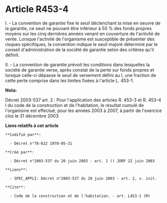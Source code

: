 # Article R453-4

I. - La convention de garantie fixe le seuil déclenchant la mise en oeuvre de la garantie, ce seuil ne pouvant être inférieur
à 50 % des fonds propres moyens sur les cinq dernières années venant en couverture de l'activité de vente. Lorsque l'activité
de l'organisme est susceptible de présenter des risques spécifiques, la convention indique le seuil majoré déterminé par le
conseil d'administration de la société de garantie selon des critères qu'il définit.

II. - La convention de garantie prévoit les conditions dans lesquelles la société de garantie verse, après constat de la
perte sur fonds propres et lorsque celle-ci dépasse le seuil de versement défini au I, une fraction de cette perte comprise
dans les limites fixées à l'article L. 453-1.

**Nota:**

Décret 2003-537 art. 2 : Pour l'application des articles R. 453-3 et R. 453-4 I du code de la construction et de
l'habitation, le résultat cumulé de l'organisme est effectué, pour les années 2003 à 2007, à partir de l'exercice clos le 31
décembre 2003.

**Liens relatifs à cet article**

	**Codifié par**:

	  - Décret n°78-622 1978-05-31

	**Créé par**:

	  - Décret n°2003-537 du 20 juin 2003 - art. 1 () JORF 22 juin 2003

	**Liens**:

	  - SPEC_APPLI: Décret n°2003-537 du 20 juin 2003 - art. 2, v. init.

	**Cite**:

	  - Code de la construction et de l'habitation. - art. L453-1 (M)
